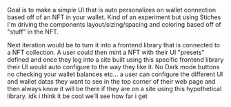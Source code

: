 Goal is to make a simple UI that is auto personalizes on wallet connection based off of an NFT in your wallet. Kind of an experiment but using Stiches I'm driving the components layout/sizing/spacing and coloring based off of "stuff" in the NFT. 

Next iteration would be to turn it into a frontend library that is connected to a NFT collection. A user could then mint a NFT with their UI "presets" defined and once they log into a site built using this specific frontend library their UI would auto configure to the way they like it. No Dark mode buttons no checking your wallet balances etc... a user can configure the different UI and wallet datas they want to see in the top corner of their web page and then always know it will be there if they are on a site using this hypothetical library. idk i think it be cool  we'll see how far i get